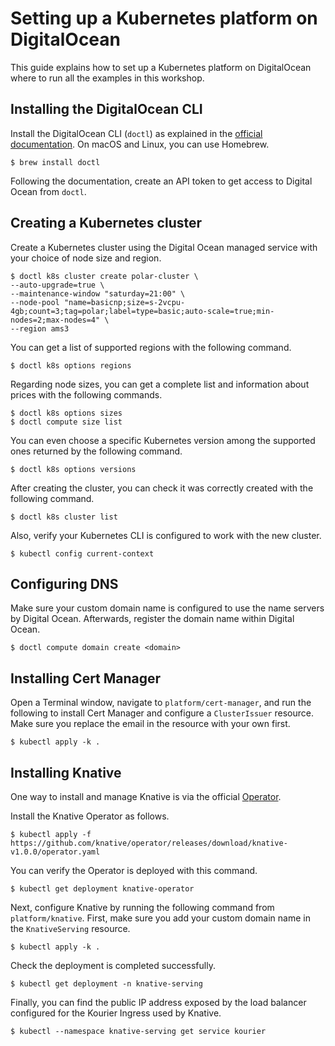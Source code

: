 # Setting up a Kubernetes platform on DigitalOcean

This guide explains how to set up a Kubernetes platform on DigitalOcean where to run all the examples in this workshop.

## Installing the DigitalOcean CLI

Install the DigitalOcean CLI (`doctl`) as explained in the [official documentation](https://docs.digitalocean.com/reference/doctl/how-to/install/).
On macOS and Linux, you can use Homebrew.

```shell
$ brew install doctl
```

Following the documentation, create an API token to get access to Digital Ocean from `doctl`.

## Creating a Kubernetes cluster

Create a Kubernetes cluster using the Digital Ocean managed service with your choice of node size and region.

```shell
$ doctl k8s cluster create polar-cluster \
--auto-upgrade=true \
--maintenance-window "saturday=21:00" \
--node-pool "name=basicnp;size=s-2vcpu-4gb;count=3;tag=polar;label=type=basic;auto-scale=true;min-nodes=2;max-nodes=4" \
--region ams3
```

You can get a list of supported regions with the following command.

```shell
$ doctl k8s options regions
```

Regarding node sizes, you can get a complete list and information about prices with the following commands.

```shell
$ doctl k8s options sizes
$ doctl compute size list
```

You can even choose a specific Kubernetes version among the supported ones returned by the following command.

```shell
$ doctl k8s options versions
```

After creating the cluster, you can check it was correctly created with the following command.

```shell
$ doctl k8s cluster list
```

Also, verify your Kubernetes CLI is configured to work with the new cluster.

```shell
$ kubectl config current-context
```

## Configuring DNS

Make sure your custom domain name is configured to use the name servers by Digital Ocean.
Afterwards, register the domain name within Digital Ocean.

```shell
$ doctl compute domain create <domain>
```

## Installing Cert Manager

Open a Terminal window, navigate to `platform/cert-manager`, and run the following to install Cert Manager and
configure a `ClusterIssuer` resource. Make sure you replace the email in the resource with your own first.

```shell
$ kubectl apply -k .
```

## Installing Knative

One way to install and manage Knative is via the official [Operator](https://knative.dev/docs/install/operator/knative-with-operators/).

Install the Knative Operator as follows.

```shell
$ kubectl apply -f https://github.com/knative/operator/releases/download/knative-v1.0.0/operator.yaml
```

You can verify the Operator is deployed with this command.

```shell
$ kubectl get deployment knative-operator
```

Next, configure Knative by running the following command from `platform/knative`. First, make sure you add your
custom domain name in the `KnativeServing` resource.

```shell
$ kubectl apply -k .
```

Check the deployment is completed successfully.

```shell
$ kubectl get deployment -n knative-serving
```

Finally, you can find the public IP address exposed by the load balancer configured for the Kourier Ingress used by Knative.

```shell
$ kubectl --namespace knative-serving get service kourier
```
